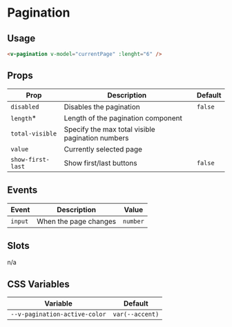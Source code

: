 # Pagination

## Usage

```html
<v-pagination v-model="currentPage" :lenght="6" />
```

## Props
| Prop              | Description                                      | Default |
|-------------------|--------------------------------------------------|---------|
| `disabled`        | Disables the pagination                          | `false` |
| `length`*         | Length of the pagination component               |         |
| `total-visible`   | Specify the max total visible pagination numbers |         |
| `value`           | Currently selected page                          |         |
| `show-first-last` | Show first/last buttons                          | `false` |

## Events
| Event   | Description           | Value    |
|---------|-----------------------|----------|
| `input` | When the page changes | `number` |

## Slots
n/a

## CSS Variables
| Variable                      | Default         |
|-------------------------------|-----------------|
| `--v-pagination-active-color` | `var(--accent)` |
